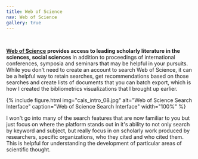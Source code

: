 ```yaml
---
title: Web of Science
nav: Web of Science
gallery: true
---
```


<br>

**[Web of Science](https://www-webofscience-com.uidaho.idm.oclc.org/wos/woscc/basic-search) provides access to leading scholarly literature in the sciences, social sciences** in addition to proceedings of international conferences, symposia and seminars that may be helpful in your pursuits. While you don't need to create an account to search Web of Science, it can be a helpful way to retain searches, get recommendations based on those searches and create lists of documents that you can batch export, which is how I created the bibliometrics visualizations that I brought up earlier.

{% include figure.html img="cals_intro_08.jpg" alt="Web of Science Search Interface" caption="Web of Science Search Interface" width="100%" %}

I won't go into many of the search features that are now familiar to you but just focus on where the platform stands out in it's ability to not only search by keyword and subject, but really focus in on scholarly work produced by researchers, specific organizations, who they cited and who cited them. This is helpful for understanding the development of particular areas of scientific thought.